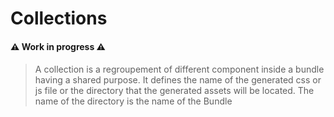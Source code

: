 # Collections

#### ⚠️ Work in progress ⚠️
####

> A collection is a regroupement of different component inside a bundle having a shared purpose. It defines the name of the generated css or js file or the directory that the generated assets will be located. The name of the directory is the name of the Bundle

